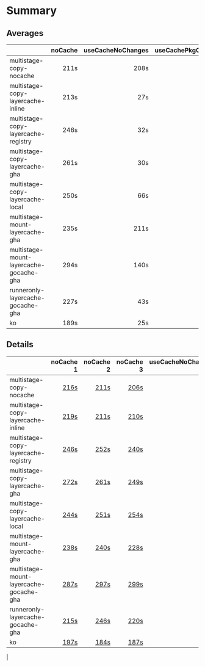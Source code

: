 # Summary

## Averages

| | noCache | useCacheNoChanges | useCachePkgChanges | useCacheCodeChanges |
| :-- | --: | --: | --: | --: |
| multistage-copy-nocache | 211s | 208s | 209s | 209s |
| multistage-copy-layercache-inline | 213s | 27s | 243s | 214s |
| multistage-copy-layercache-registry | 246s | 32s | 257s | 245s |
| multistage-copy-layercache-gha | 261s | 30s | 254s | 240s |
| multistage-copy-layercache-local | 250s | 66s | 264s | 260s |
| multistage-mount-layercache-gha | 235s | 211s | 225s | 213s |
| multistage-mount-layercache-gocache-gha | 294s | 140s | 285s | 146s |
| runneronly-layercache-gocache-gha | 227s | 43s | 211s | 45s |
| ko | 189s | 25s | 189s | 23s |

## Details

| | noCache 1 | noCache 2 | noCache 3 | useCacheNoChanges 1 | useCacheNoChanges 2 | useCacheNoChanges 3 | useCachePkgChanges 1 | useCachePkgChanges 2 | useCachePkgChanges 3 | useCacheCodeChanges 1 | useCacheCodeChanges 2 | useCacheCodeChanges 3 |
| :-- | --: | --: | --: | --: | --: | --: | --: | --: | --: | --: | --: | --: |
| multistage-copy-nocache | [216s](https://github.com/abekoh/go-ecr-deploy/actions/runs/12339171317)  | [211s](https://github.com/abekoh/go-ecr-deploy/actions/runs/12339223874)  | [206s](https://github.com/abekoh/go-ecr-deploy/actions/runs/12339273494)  | [210s](https://github.com/abekoh/go-ecr-deploy/actions/runs/12339092654)  | [207s](https://github.com/abekoh/go-ecr-deploy/actions/runs/12339120645)  | [207s](https://github.com/abekoh/go-ecr-deploy/actions/runs/12339147167)  | [210s](https://github.com/abekoh/go-ecr-deploy/actions/runs/12339197660)  | [204s](https://github.com/abekoh/go-ecr-deploy/actions/runs/12339248344)  | [213s](https://github.com/abekoh/go-ecr-deploy/actions/runs/12339295933)  | [217s](https://github.com/abekoh/go-ecr-deploy/actions/runs/12339339734)  | [204s](https://github.com/abekoh/go-ecr-deploy/actions/runs/12339383845)  | [205s](https://github.com/abekoh/go-ecr-deploy/actions/runs/12339422079)  |
| multistage-copy-layercache-inline | [219s](https://github.com/abekoh/go-ecr-deploy/actions/runs/12335135412)  | [211s](https://github.com/abekoh/go-ecr-deploy/actions/runs/12335186820)  | [210s](https://github.com/abekoh/go-ecr-deploy/actions/runs/12335233995)  | [24s](https://github.com/abekoh/go-ecr-deploy/actions/runs/12335124912)  | [29s](https://github.com/abekoh/go-ecr-deploy/actions/runs/12335127797)  | [29s](https://github.com/abekoh/go-ecr-deploy/actions/runs/12335131765)  | [255s](https://github.com/abekoh/go-ecr-deploy/actions/runs/12335160024)  | [266s](https://github.com/abekoh/go-ecr-deploy/actions/runs/12335207844)  | [208s](https://github.com/abekoh/go-ecr-deploy/actions/runs/12335255753)  | [222s](https://github.com/abekoh/go-ecr-deploy/actions/runs/12335303415)  | [214s](https://github.com/abekoh/go-ecr-deploy/actions/runs/12335347052)  | [206s](https://github.com/abekoh/go-ecr-deploy/actions/runs/12335397341)  |
| multistage-copy-layercache-registry | [246s](https://github.com/abekoh/go-ecr-deploy/actions/runs/12335460041)  | [252s](https://github.com/abekoh/go-ecr-deploy/actions/runs/12335517212)  | [240s](https://github.com/abekoh/go-ecr-deploy/actions/runs/12335575880)  | [27s](https://github.com/abekoh/go-ecr-deploy/actions/runs/12335447020)  | [33s](https://github.com/abekoh/go-ecr-deploy/actions/runs/12335451355)  | [35s](https://github.com/abekoh/go-ecr-deploy/actions/runs/12335455444)  | [264s](https://github.com/abekoh/go-ecr-deploy/actions/runs/12335487069)  | [244s](https://github.com/abekoh/go-ecr-deploy/actions/runs/12335549332)  | [263s](https://github.com/abekoh/go-ecr-deploy/actions/runs/12335599317)  | [245s](https://github.com/abekoh/go-ecr-deploy/actions/runs/12335647463)  | [243s](https://github.com/abekoh/go-ecr-deploy/actions/runs/12335707129)  | [246s](https://github.com/abekoh/go-ecr-deploy/actions/runs/12335757177)  |
| multistage-copy-layercache-gha | [272s](https://github.com/abekoh/go-ecr-deploy/actions/runs/12335817816)  | [261s](https://github.com/abekoh/go-ecr-deploy/actions/runs/12335868098)  | [249s](https://github.com/abekoh/go-ecr-deploy/actions/runs/12335917912)  | [25s](https://github.com/abekoh/go-ecr-deploy/actions/runs/12335807094)  | [38s](https://github.com/abekoh/go-ecr-deploy/actions/runs/12335809428)  | [26s](https://github.com/abekoh/go-ecr-deploy/actions/runs/12335813603)  | [253s](https://github.com/abekoh/go-ecr-deploy/actions/runs/12335842064)  | [255s](https://github.com/abekoh/go-ecr-deploy/actions/runs/12335893684)  | [255s](https://github.com/abekoh/go-ecr-deploy/actions/runs/12335943565)  | [237s](https://github.com/abekoh/go-ecr-deploy/actions/runs/12335985283)  | [246s](https://github.com/abekoh/go-ecr-deploy/actions/runs/12336039746)  | [238s](https://github.com/abekoh/go-ecr-deploy/actions/runs/12336093283)  |
| multistage-copy-layercache-local | [244s](https://github.com/abekoh/go-ecr-deploy/actions/runs/12336170037)  | [251s](https://github.com/abekoh/go-ecr-deploy/actions/runs/12336224100)  | [254s](https://github.com/abekoh/go-ecr-deploy/actions/runs/12336273253)  | [58s](https://github.com/abekoh/go-ecr-deploy/actions/runs/12336145923)  | [69s](https://github.com/abekoh/go-ecr-deploy/actions/runs/12336151950)  | [70s](https://github.com/abekoh/go-ecr-deploy/actions/runs/12336161239)  | [261s](https://github.com/abekoh/go-ecr-deploy/actions/runs/12336195238)  | [274s](https://github.com/abekoh/go-ecr-deploy/actions/runs/12336247412)  | [256s](https://github.com/abekoh/go-ecr-deploy/actions/runs/12336294055)  | [266s](https://github.com/abekoh/go-ecr-deploy/actions/runs/12336331002)  | [255s](https://github.com/abekoh/go-ecr-deploy/actions/runs/12336385447)  | [258s](https://github.com/abekoh/go-ecr-deploy/actions/runs/12336445053)  |
| multistage-mount-layercache-gha | [238s](https://github.com/abekoh/go-ecr-deploy/actions/runs/12336565030)  | [240s](https://github.com/abekoh/go-ecr-deploy/actions/runs/12336611244)  | [228s](https://github.com/abekoh/go-ecr-deploy/actions/runs/12336659790)  | [209s](https://github.com/abekoh/go-ecr-deploy/actions/runs/12336497254)  | [204s](https://github.com/abekoh/go-ecr-deploy/actions/runs/12336520557)  | [221s](https://github.com/abekoh/go-ecr-deploy/actions/runs/12336542704)  | [220s](https://github.com/abekoh/go-ecr-deploy/actions/runs/12336589110)  | [224s](https://github.com/abekoh/go-ecr-deploy/actions/runs/12336634895)  | [232s](https://github.com/abekoh/go-ecr-deploy/actions/runs/12336680356)  | [217s](https://github.com/abekoh/go-ecr-deploy/actions/runs/12336720164)  | [208s](https://github.com/abekoh/go-ecr-deploy/actions/runs/12336772423)  | [213s](https://github.com/abekoh/go-ecr-deploy/actions/runs/12336819539)  |
| multistage-mount-layercache-gocache-gha | [287s](https://github.com/abekoh/go-ecr-deploy/actions/runs/12336927471)  | [297s](https://github.com/abekoh/go-ecr-deploy/actions/runs/12336976628)  | [299s](https://github.com/abekoh/go-ecr-deploy/actions/runs/12337025811)  | [133s](https://github.com/abekoh/go-ecr-deploy/actions/runs/12336872213)  | [139s](https://github.com/abekoh/go-ecr-deploy/actions/runs/12336895045)  | [149s](https://github.com/abekoh/go-ecr-deploy/actions/runs/12336910322)  | [294s](https://github.com/abekoh/go-ecr-deploy/actions/runs/12336954522)  | [274s](https://github.com/abekoh/go-ecr-deploy/actions/runs/12337003667)  | [286s](https://github.com/abekoh/go-ecr-deploy/actions/runs/12337045573)  | [150s](https://github.com/abekoh/go-ecr-deploy/actions/runs/12337116417)  | [151s](https://github.com/abekoh/go-ecr-deploy/actions/runs/12337163029)  | [137s](https://github.com/abekoh/go-ecr-deploy/actions/runs/12337211492)  |
| runneronly-layercache-gocache-gha | [215s](https://github.com/abekoh/go-ecr-deploy/actions/runs/12338801825)  | [246s](https://github.com/abekoh/go-ecr-deploy/actions/runs/12338855367)  | [220s](https://github.com/abekoh/go-ecr-deploy/actions/runs/12338913357)  | [34s](https://github.com/abekoh/go-ecr-deploy/actions/runs/12338783351)  | [60s](https://github.com/abekoh/go-ecr-deploy/actions/runs/12338788023)  | [34s](https://github.com/abekoh/go-ecr-deploy/actions/runs/12338796417)  | [207s](https://github.com/abekoh/go-ecr-deploy/actions/runs/12338828501)  | [212s](https://github.com/abekoh/go-ecr-deploy/actions/runs/12338886955)  | [214s](https://github.com/abekoh/go-ecr-deploy/actions/runs/12338936320)  | [42s](https://github.com/abekoh/go-ecr-deploy/actions/runs/12338988036)  | [46s](https://github.com/abekoh/go-ecr-deploy/actions/runs/12339020763)  | [46s](https://github.com/abekoh/go-ecr-deploy/actions/runs/12339056095)  |
| ko | [197s](https://github.com/abekoh/go-ecr-deploy/actions/runs/12337841342)  | [184s](https://github.com/abekoh/go-ecr-deploy/actions/runs/12337890237)  | [187s](https://github.com/abekoh/go-ecr-deploy/actions/runs/12337932163)  | [24s](https://github.com/abekoh/go-ecr-deploy/actions/runs/12337829320)  | [24s](https://github.com/abekoh/go-ecr-deploy/actions/runs/12337831689)  | [28s](https://github.com/abekoh/go-ecr-deploy/actions/runs/12337836291)  | [190s](https://github.com/abekoh/go-ecr-deploy/actions/runs/12337868565)  | [188s](https://github.com/abekoh/go-ecr-deploy/actions/runs/12337910685)  | [188s](https://github.com/abekoh/go-ecr-deploy/actions/runs/12337953905)  | [26s](https://github.com/abekoh/go-ecr-deploy/actions/runs/12337997319)  | [21s](https://github.com/abekoh/go-ecr-deploy/actions/runs/12338025410)  | [22s](https://github.com/abekoh/go-ecr-deploy/actions/runs/12338049417)  |
|
